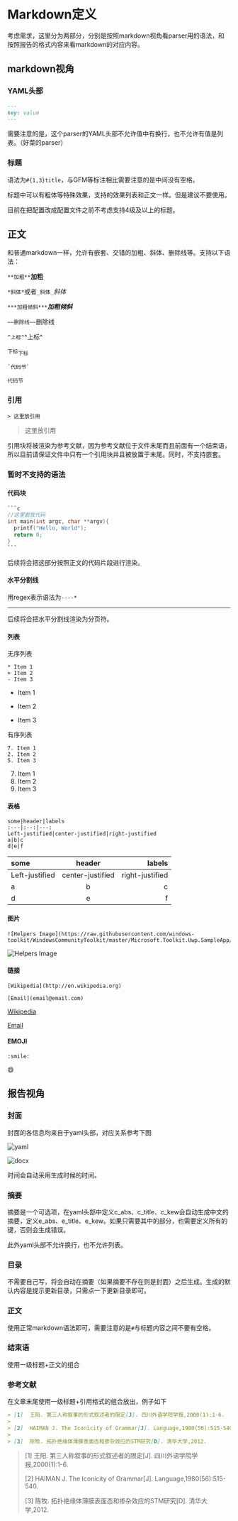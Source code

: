 # Markdown定义

考虑需求，这里分为两部分，分别是按照markdown视角看parser用的语法，和按照报告的格式内容来看markdown的对应内容。

## markdown视角

### YAML头部

```markdown
---
key: value
---
```

需要注意的是，这个parser的YAML头部不允许值中有换行，也不允许有值是列表。（好菜的parser）

### 标题

语法为`#{1,3}title`，与GFM等标注相比需要注意的是中间没有空格。

标题中可以有粗体等特殊效果，支持的效果列表和正文一样。但是建议不要使用。

目前在把配置改成配置文件之前不考虑支持4级及以上的标题。

## 正文

和普通markdown一样，允许有嵌套、交错的加粗、斜体、删除线等。支持以下语法：

`**加粗**`**加粗**

`*斜体*`或者`_斜体_`*斜体*

`***加粗倾斜***`***加粗倾斜***

`~~删除线~~`删除线

`^上标^`^上标^

`下标`<sub>下标</sub>

```
`代码节`
```

`代码节`

### 引用

```
> 这里放引用
```

> 这里放引用

引用块将被渲染为参考文献，因为参考文献位于文件末尾而且前面有一个结束语，所以目前请保证文件中只有一个引用块并且被放置于末尾。同时，不支持嵌套。

### 暂时不支持的语法

#### 代码块

````c
```c
//这里面放代码
int main(int argc, char **argv){
  printf("Hello, World");
  return 0;
}
```
````

后续将会把这部分按照正文的代码片段进行渲染。

#### 水平分割线

用regex表示语法为`----*`

---

后续将会把水平分割线渲染为分页符。

#### 列表

无序列表

```
* Item 1
+ Item 2
- Item 3
```

* Item 1
+ Item 2
- Item 3

有序列表

```
7. Item 1
2. Item 2
5. Item 3
```

7. Item 1
2. Item 2
5. Item 3

#### 表格

```
some|header|labels
:---|:--:|---:
Left-justified|center-justified|right-justified
a|b|c
d|e|f
```

some|header|labels
:---|:--:|---:
Left-justified|center-justified|right-justified
a|b|c
d|e|f

#### 图片

```
![Helpers Image](https://raw.githubusercontent.com/windows-toolkit/WindowsCommunityToolkit/master/Microsoft.Toolkit.Uwp.SampleApp/Assets/Helpers.png)
```

![Helpers Image](https://raw.githubusercontent.com/windows-toolkit/WindowsCommunityToolkit/master/Microsoft.Toolkit.Uwp.SampleApp/Assets/Helpers.png)

#### 链接

```
[Wikipedia](http://en.wikipedia.org)

[Email](email@email.com)
```

[Wikipedia](http://en.wikipedia.org)

[Email](email@email.com)

#### EMOJI

`:smile:`

:smile:

## 报告视角

### 封面

封面的各信息均来自于yaml头部，对应关系参考下图

![yaml](./res/yaml.jpg)

![docx](res/docx.jpg)

时间会自动采用生成时候的时间。

### 摘要

摘要是一个可选项，在yaml头部中定义c_abs、c_title、c_kew会自动生成中文的摘要，定义e_abs、e_title、e_kew。如果只需要其中的部分，也需要定义所有的键，否则会生成错误。

此外yaml头部不允许换行，也不允许列表。

### 目录

不需要自己写，将会自动在摘要（如果摘要不存在则是封面）之后生成。生成的默认内容是提示更新目录，只需点一下更新目录即可。

### 正文

使用正常markdown语法即可，需要注意的是`#`与标题内容之间不要有空格。

### 结束语

使用一级标题+正文的组合

### 参考文献

在文章末尾使用一级标题+引用格式的组合放出，例子如下

```markdown
> [1]  王阳. 第三人称叙事的形式叙述者的限定[J]. 四川外语学院学报,2000(1):1-6.
>
> [2]  HAIMAN J. The Iconicity of Grammar[J]. Language,1980(56):515-540.
>
> [3]  陈牧. 拓扑绝缘体薄膜表面态和掺杂效应的STM研究[D]. 清华大学,2012.
```

> [1]  王阳. 第三人称叙事的形式叙述者的限定[J]. 四川外语学院学报,2000(1):1-6.
>
> [2]  HAIMAN J. The Iconicity of Grammar[J]. Language,1980(56):515-540.
>
> [3]  陈牧. 拓扑绝缘体薄膜表面态和掺杂效应的STM研究[D]. 清华大学,2012.

